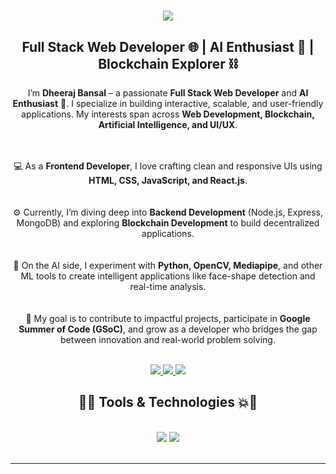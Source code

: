 <h1 align="center">
  <img src="https://readme-typing-svg.herokuapp.com/?font=Righteous&color=0aa6e9&size=35&center=true&vCenter=true&width=500&height=70&duration=2000&lines=Hi+There!+👋;+I'm+Dheeraj+Bansal+👨🏻‍💻;" />
</h1>

<h2 align="center">Full Stack Web Developer 🌐 | AI Enthusiast 🤖 | Blockchain Explorer ⛓️</h2>

<div align="center"> 
 I’m <b>Dheeraj Bansal</b> – a passionate <b>Full Stack Web Developer</b> and <b>AI Enthusiast</b> 🚀.  
 I specialize in building interactive, scalable, and user-friendly applications. My interests span across <b>Web Development, Blockchain, Artificial Intelligence, and UI/UX</b>.  

 <br><br>
 💻 As a <b>Frontend Developer</b>, I love crafting clean and responsive UIs using <b>HTML, CSS, JavaScript, and React.js</b>.  
 <br><br>
 ⚙️ Currently, I’m diving deep into <b>Backend Development</b> (Node.js, Express, MongoDB) and exploring <b>Blockchain Development</b> to build decentralized applications.  
 <br><br>
 🤖 On the AI side, I experiment with <b>Python, OpenCV, Mediapipe</b>, and other ML tools to create intelligent applications like face-shape detection and real-time analysis.  
 <br><br>
 🌱 My goal is to contribute to impactful projects, participate in <b>Google Summer of Code (GSoC)</b>, and grow as a developer who bridges the gap between innovation and real-world problem solving.  
</div>

<br/>

<div align="center"> 
  <a href="bansaldheeraj859@gmail.com">
    <img src="https://img.shields.io/badge/Gmail-EA4335?style=for-the-badge&logo=gmail&logoColor=white" />
  </a>
  <a href="https://https://github.com/dheeraj12347" target="_blank">
     <img src="https://img.shields.io/badge/GitHub-000000?style=for-the-badge&logo=github&logoColor=white" />
  </a>
  <a href="https://https://www.linkedin.com/in/dheeraj-bansal-666678218/" target="_blank">
    <img src="https://img.shields.io/badge/LinkedIn-0077B5?style=for-the-badge&logo=linkedin&logoColor=white" />
  </a>
</div>

<h2 align="center">🚀💥 Tools & Technologies 💥🚀</h2>
<br/>
<div align="center">
    <img src="https://skillicons.dev/icons?i=html,css,javascript,react,nodejs,express,mongodb,python,cpp,git,github,linux" />
    <img src="https://skillicons.dev/icons?i=opencv,tailwind,bootstrap,typescript,mysql" /><br>
</div>

<br/>
<hr/>


